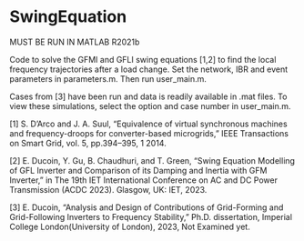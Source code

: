 # SwingEquation
MUST BE RUN IN MATLAB R2021b

Code to solve the GFMI and GFLI swing equations [1,2] to find the local frequency trajectories after a load change.
Set the network, IBR and event parameters in parameters.m.
Then run user_main.m.

Cases from [3] have been run and data is readily available in .mat files.
To view these simulations, select the option and case number in user_main.m.

[1] S. D’Arco and J. A. Suul, “Equivalence of virtual synchronous machines and frequency-droops for converter-based microgrids,” IEEE Transactions on Smart Grid, vol. 5, pp.394–395, 1 2014.

[2] E. Ducoin, Y. Gu, B. Chaudhuri, and T. Green, “Swing Equation Modelling of GFL Inverter and Comparison of its Damping and Inertia with GFM Inverter,” in The 19th IET International Conference on AC and DC Power Transmission (ACDC 2023). Glasgow, UK: IET, 2023.

[3] E. Ducoin, “Analysis and Design of Contributions of Grid-Forming and Grid-Following Inverters to Frequency Stability,” Ph.D. dissertation, Imperial College London(University of London), 2023, Not Examined yet.
